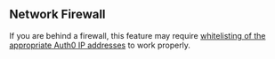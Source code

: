 ## Network Firewall

If you are behind a firewall, this feature may require [whitelisting of the appropriate Auth0 IP addresses](guides/ip-whitelist) to work properly.
